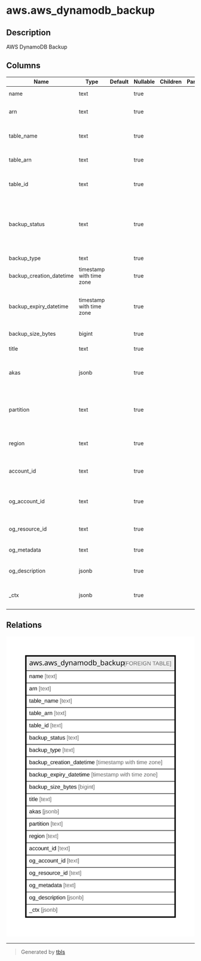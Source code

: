 # aws.aws_dynamodb_backup

## Description

AWS DynamoDB Backup

## Columns

| Name | Type | Default | Nullable | Children | Parents | Comment |
| ---- | ---- | ------- | -------- | -------- | ------- | ------- |
| name | text |  | true |  |  | Name of the backup. |
| arn | text |  | true |  |  | Amazon Resource Name associated with the backup. |
| table_name | text |  | true |  |  | Unique identifier for the table to which backup belongs. |
| table_arn | text |  | true |  |  | Name of the table to which backup belongs. |
| table_id | text |  | true |  |  | ARN associated with the table to which backup belongs. |
| backup_status | text |  | true |  |  | Current status of the backup. Backup can be in one of the following states: CREATING, ACTIVE, DELETED. |
| backup_type | text |  | true |  |  | Backup type (USER | SYSTEM | AWS_BACKUP). |
| backup_creation_datetime | timestamp with time zone |  | true |  |  | Time at which the backup was created. |
| backup_expiry_datetime | timestamp with time zone |  | true |  |  | Time at which the automatic on-demand backup created by DynamoDB will expire. |
| backup_size_bytes | bigint |  | true |  |  | Size of the backup in bytes. |
| title | text |  | true |  |  | Title of the resource. |
| akas | jsonb |  | true |  |  | Array of globally unique identifier strings (also known as) for the resource. |
| partition | text |  | true |  |  | The AWS partition in which the resource is located (aws, aws-cn, or aws-us-gov). |
| region | text |  | true |  |  | The AWS Region in which the resource is located. |
| account_id | text |  | true |  |  | The AWS Account ID in which the resource is located. |
| og_account_id | text |  | true |  |  | The Platform Account ID in which the resource is located. |
| og_resource_id | text |  | true |  |  | The unique ID of the resource in opengovernance. |
| og_metadata | text |  | true |  |  | Platform Metadata of the AWS resource. |
| og_description | jsonb |  | true |  |  | The full model description of the resource |
| _ctx | jsonb |  | true |  |  | Steampipe context in JSON form, e.g. connection_name. |

## Relations

![er](aws.aws_dynamodb_backup.svg)

---

> Generated by [tbls](https://github.com/k1LoW/tbls)
